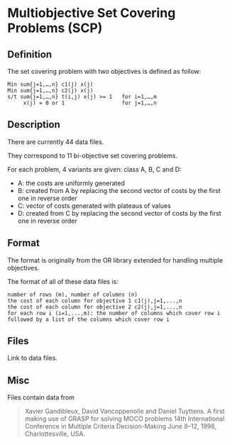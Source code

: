 # Multiobjective Set Covering Problems (SCP)


## Definition	
The set covering problem with two objectives is defined as follow:

    Min sum{j=1,…,n} c1(j) x(j)
    Min sum{j=1,…,n} c2(j) x(j)
    s/t sum{j=1,…,n} t(i,j) x(j) >= 1   for i=1,…,m
         x(j) = 0 or 1                  for j=1,…,n


## Description
There are currently 44 data files.

They correspond to 11 bi-objective set covering problems.

For each problem, 4 variants are given: class A, B, C and D:

+ A: the costs are uniformly generated
+ B: created from A by replacing the second vector of costs by the first one in reverse order
+ C: vector of costs generated with plateaus of values
+ D: created from C by replacing the second vector of costs by the first one in reverse order


## Format
The format is originally from the OR library extended for handling multiple objectives.

The format of all of these data files is:

    number of rows (m), number of columns (n)   
    the cost of each column for objective 1 c1(j),j=1,...,n
    the cost of each column for objective 2 c2(j),j=1,...,n 
    for each row i (i=1,...,m): the number of columns which cover row i followed by a list of the columns which cover row i


## Files
Link to data files.


## Misc
Files contain data from
> Xavier Gandibleux, David Vancoppenolle and Daniel Tuyttens.
 A first making use of GRASP for solving MOCO problems
 14th International Conference in Multiple Criteria Decision-Making
 June 8–12, 1998, Charlottesville, USA.
